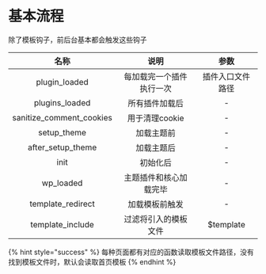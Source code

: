 # 基本流程

除了模板钩子，前后台基本都会触发这些钩子

|             名称             |      说明      |     参数    |
| :------------------------: | :----------: | :-------: |
|       plugin\_loaded       | 每加载完一个插件执行一次 |  插件入口文件路径 |
|       plugins\_loaded      |    所有插件加载后   |     -     |
| sanitize\_comment\_cookies |  用于清理cookie  |     -     |
|        setup\_theme        |     加载主题前    |     -     |
|     after\_setup\_theme    |     加载主题后    |     -     |
|            init            |     初始化后     |     -     |
|         wp\_loaded         |  主题插件和核心加载完毕 |     -     |
|     template\_redirect     |    加载模板前触发   |     -     |
|      template\_include     |  过滤将引入的模板文件  | $template |

{% hint style="success" %}
每种页面都有对应的函数读取模板文件路径，没有找到模板文件时，默认会读取首页模板
{% endhint %}
